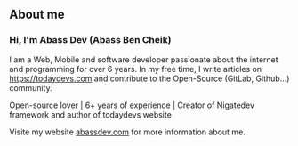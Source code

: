 ## About me
### Hi, I'm Abass Dev (Abass Ben Cheik)
I am a Web, Mobile and software developer passionate about the internet and programming for over 6 years. In my free time, I write articles on https://todaydevs.com and contribute to the Open-Source (GitLab, Github...) community.

Open-source lover | 6+ years of experience | Creator of Nigatedev framework and author of todaydevs website

Visite my website [abassdev.com](https://abassdev.com) for more information about me.
